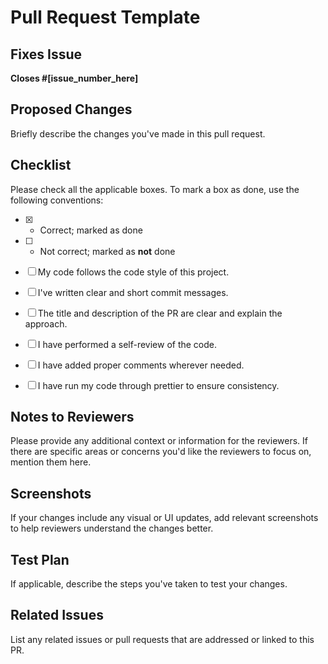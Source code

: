 # Pull Request Template

## Fixes Issue

**Closes #[issue_number_here]**

## Proposed Changes

Briefly describe the changes you've made in this pull request.

## Checklist

Please check all the applicable boxes. To mark a box as done, use the following conventions:

- [x] - Correct; marked as done
- [ ] - Not correct; marked as **not** done

- [ ] My code follows the code style of this project.
- [ ] I've written clear and short commit messages.
- [ ] The title and description of the PR are clear and explain the approach.
- [ ] I have performed a self-review of the code.
- [ ] I have added proper comments wherever needed.
- [ ] I have run my code through prettier to ensure consistency.

## Notes to Reviewers

Please provide any additional context or information for the reviewers. If there are specific areas or concerns you'd like the reviewers to focus on, mention them here.

## Screenshots

If your changes include any visual or UI updates, add relevant screenshots to help reviewers understand the changes better.

## Test Plan

If applicable, describe the steps you've taken to test your changes.

## Related Issues

List any related issues or pull requests that are addressed or linked to this PR.
